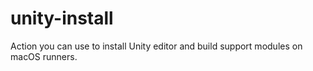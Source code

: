 # unity-install
Action you can use to install Unity editor and build support modules on macOS runners.
